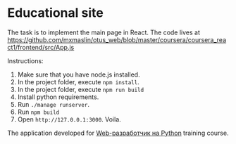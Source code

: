 # Educational site

The task is to implement the main page in React. The code lives at https://github.com/mxmaslin/otus_web/blob/master/coursera/coursera_react1/frontend/src/App.js

Instructions:

1. Make sure that you have node.js installed.
2. In the project folder, execute `npm install`.
3. In the project folder, execute `npm run build`
4. Install python requirements.
5. Run `./manage runserver`.
6. Run `npm build`
6. Open `http://127.0.0.1:3000`. Voila. 
 
The application developed for [Web-разработчик на Python](https://otus.ru/lessons/webpython/) training course.